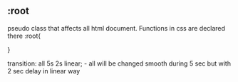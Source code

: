 ## :root

pseudo class that affects all html document. Functions in css are declared there
:root{

}

transition: all 5s 2s linear; - all will be changed smooth during 5 sec but with 2 sec delay in linear way
